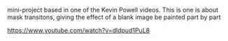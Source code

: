 mini-project based in one of the Kevin Powell videos. This is one is about mask transitons, giving the effect of a blank image be painted part by part

https://www.youtube.com/watch?v=dldpud1PuL8